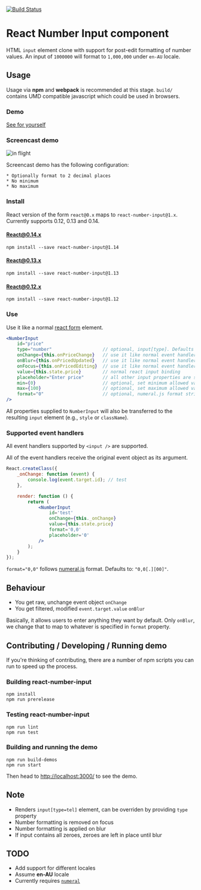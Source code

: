 [![Build Status](https://travis-ci.org/hongymagic/react-number-input.svg?branch=master)](https://travis-ci.org/hongymagic/react-number-input)

# React Number Input component

HTML `input` element clone with support for post-edit formatting of number
values. An input of `1000000` will format to `1,000,000` under `en-AU` locale.

## Usage

Usage via __npm__ and __webpack__ is recommended at this stage. `build/`
contains UMD compatible javascript which could be used in browsers.

### Demo

[See for yourself](https://cdn.rawgit.com/hongymagic/react-number-input/e07e8aca0b1a213db5e2ad07e5aefd74aa001db7/demos/demo0/index.html)

### Screencast demo

![in flight](https://raw.githubusercontent.com/hongymagic/react-number-input/master/demo.gif)

Screencast demo has the following configuration:

	* Optionally format to 2 decimal places
	* No minimum
	* No maximum

### Install

React version of the form `react@0.x` maps to `react-number-input@1.x`. Currently
supports 0.12, 0.13 and 0.14.

#### React@0.14.x

```
npm install --save react-number-input@1.14
```

#### React@0.13.x

```
npm install --save react-number-input@1.13
```

#### React@0.12.x

```
npm install --save react-number-input@1.12
```

### Use

Use it like a normal [react form](http://facebook.github.io/react/docs/forms.html) element.

```jsx
<NumberInput
	id="price"
	type="number"                   // optional, input[type]. Defaults to "tel" to allow non numeric characters
	onChange={this.onPriceChange}   // use it like normal event handler
	onBlur={this.onPricedUpdated}   // use it like normal event handler
	onFocus={this.onPricedEditing}  // use it like normal event handler
	value={this.state.price}        // normal react input binding
	placeholder="Enter price"       // all other input properties are supported
	min={0}                         // optional, set minimum allowed value
	max={100}                       // optional, set maximum allowed value
	format="0"                      // optional, numeral.js format string. Defaults to "0,0[.][00]"
/>
```

All properties supplied to `NumberInput` will also be transferred to the
resulting `input` element (e.g., `style` or `className`).

### Supported event handlers

All event handlers supported by `<input />` are supported.

All of the event handlers receive the original event object as its argument.

```jsx
React.createClass({
	_onChange: function (event) {
		console.log(event.target.id); // test
	},

	render: function () {
		return (
			<NumberInput
				id='test'
				onChange={this._onChange}
				value={this.state.price}
				format='0,0'
				placeholder='0'
			/>
		);
	}
});
```

`format="0,0"` follows [numeral.js](http://numeraljs.com) format. Defaults to: `"0,0[.][00]"`.

## Behaviour

* You get raw, unchange event object `onChange`
* You get filtered, modified `event.target.value` `onBlur`

Basically, it allows users to enter anything they want by default. Only `onBlur`, we change
that to map to whatever is specified in `format` property.

## Contributing / Developing / Running demo

If you're thinking of contributing, there are a number of npm scripts you
can run to speed up the process.

### Building react-number-input

```
npm install
npm run prerelease
```

### Testing react-number-input

```
npm run lint
npm run test
```

### Building and running the demo

```
npm run build-demos
npm run start
```

Then head to [http://localhost:3000/](http://localhost:3000) to see the demo.

## Note

* Renders `input[type=tel]` element, can be overriden by providing `type` property
* Number formatting is removed on focus
* Number formatting is applied on blur
* If input contains all zeroes, zeroes are left in place until blur

## TODO

* Add support for different locales
* Assume __en-AU__ locale
* Currently requires [`numeral`](http://numeraljs.com)
